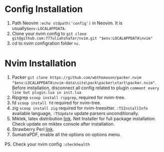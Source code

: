 # Config Installation
1. Path Neovim `:echo stdpath('config')` in Neovim. It is usually`$env:LOCALAPPDATA`.
2. Clone your nvim config to `git clone git@github.com:777uliahshafar/nvim.git "$env:LOCALAPPDATA\nvim"`
3. cd to nvim configration folder `nc`.

# Nvim Installation
1. Packer `git clone https://github.com/wbthomason/packer.nvim "$env:LOCALAPPDATA\nvim-data\site\pack\packer\start\packer.nvim"`. Before installation, disconnect all config related to plugin  `comment every line but plugin.lua in init.lua`
4. Ripgrep `scoop install ripgrep`, required for nvim-tree.
5. fd `scoop install fd` required for nvim-tree.
6. zig `scoop install zig` required for nvim-treesitter. `:TSInstallInfo` available language, `:TSUpdate` update parsers unconditionally.
7. Miktek, latex distribution [link](https://miktex.org/download). Net Installer for full package installation. Check update on miktex console after installation.
8. Strawberry Perl [link](https://strawberryperl.com/).
9. SumatraPDF, enable all the options on options menu.

PS. Check your nvim config `:checkhealth`


